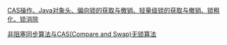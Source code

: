 [CAS操作、Java对象头、偏向锁的获取与撤销、轻量级锁的获取与撤销、锁粗化、锁消除](https://blog.csdn.net/zhao_miao/article/details/84500771#1121_CASABA_23)

 [非阻塞同步算法与CAS(Compare and Swap)无锁算法](https://www.cnblogs.com/Mainz/p/3546347.html)

